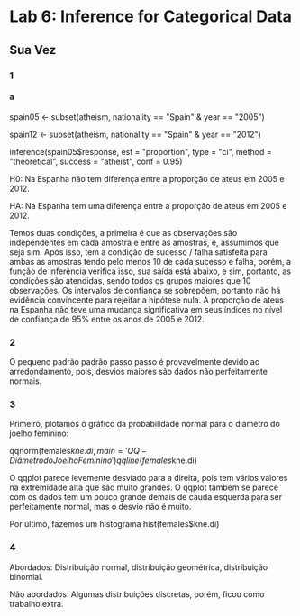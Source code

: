 # Lab 6: Inference for Categorical Data

## Sua Vez
### 1
#### a
spain05 <- subset(atheism, nationality == "Spain" & year == "2005")

spain12 <- subset(atheism, nationality == "Spain" & year == "2012")

inference(spain05$response, est = "proportion", type = "ci", method = "theoretical", success = "atheist", conf = 0.95)

H0: Na Espanha não tem diferença entre a proporção de ateus em 2005 e 2012.

HA: Na Espanha tem uma diferença entre a proporção de ateus em 2005 e 2012.

Temos duas condições, a primeira é que as observações são independentes em cada amostra e entre as amostras, e, assumimos que seja sim. Após isso, tem a condição de sucesso / falha satisfeita para ambas as amostras tendo pelo menos 10 de cada sucesso e falha, porém, a função de inferência verifica isso, sua saída está abaixo, e sim, portanto, as condições são atendidas, sendo todos os grupos maiores que 10 observações. Os intervalos de confiança se sobrepõem, portanto não há evidência convincente para rejeitar a hipótese nula. A proporção de ateus na Espanha não teve uma mudança significativa em seus índices no nível de confiança de 95% entre os anos de 2005 e 2012.

### 2

O pequeno padrão padrão passo passo é provavelmente devido ao arredondamento, pois, desvios maiores são dados não perfeitamente normais.

### 3

Primeiro, plotamos o gráfico da probabilidade normal para o diametro do joelho feminino:

qqnorm(females$kne.di, main='QQ - Diâmetro do Joelho Feminino')
qqline(females$kne.di)

O qqplot parece levemente desviado para a direita, pois tem vários valores na extremidade alta que são muito grandes. O qqplot também se parece com os dados tem um pouco grande demais de cauda esquerda para ser perfeitamente normal, mas o desvio não é muito.

Por último, fazemos um histograma 
hist(females$kne.di)

### 4

Abordados: Distribuição normal, distribuição geométrica, distribuição binomial.

Não abordados: Algumas distribuições discretas, porém, ficou como trabalho extra.

